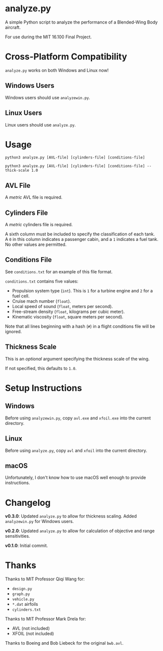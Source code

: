 # analyze.py

A simple Python script to analyze the performance of a Blended-Wing Body aircraft.

For use during the MIT 16.100 Final Project.

# Cross-Platform Compatibility

`analyze.py` works on both Windows and Linux now!

## Windows Users

Windows users should use `analyzewin.py`.

## Linux Users

Linux users should use `analyze.py`.

# Usage

```
python3 analyze.py [AVL-file] [cylinders-file] [conditions-file]
```

```
python3 analyze.py [AVL-file] [cylinders-file] [conditions-file] --thick-scale 1.0
```

## AVL File

A *metric* AVL file is required.

## Cylinders File

A *metric* cylinders file is required.

A sixth column must be included to specify the classification of each tank.
A `0` in this column indicates a passenger cabin, and a `1` indicates a fuel tank.
No other values are permitted.

## Conditions File

See `conditions.txt` for an example of this file format.

`conditions.txt` contains five values:
- Propulsion system type (`int`).  This is `1` for a turbine engine and `2` for a fuel cell.
- Cruise mach number (`float`).
- Local speed of sound (`float`, meters per second).
- Free-stream density (`float`, kilograms per cubic meter).
- Kinematic viscosity (`float`, square meters per second).

Note that all lines beginning with a hash (`#`) in a flight conditions file will be ignored. 

## Thickness Scale

This is an *optional* argument specifying the thickness scale of the wing.

If not specified, this defaults to `1.0`.

# Setup Instructions

## Windows

Before using `analyzewin.py`, copy `avl.exe` and `xfoil.exe` into the current directory.

## Linux

Before using `analyze.py`, copy `avl` and `xfoil` into the current directory.

## macOS

Unfortunately, I don't know how to use macOS well enough to provide instructions.

# Changelog

**v0.3.0**: Updated `analyze.py` to allow for thickness scaling.  Added `analyzewin.py` for Windows users.

**v0.2.0**: Updated `analyze.py` to allow for calculation of objective and range sensitivities.

**v0.1.0**: Initial commit.

# Thanks

Thanks to MIT Professor Qiqi Wang for:
- `design.py`
- `graph.py`
- `vehicle.py`
- `*.dat` airfoils
- `cylinders.txt`

Thanks to MIT Professor Mark Drela for:
- AVL (not included)
- XFOIL (not included)

Thanks to Boeing and Bob Liebeck for the original `bwb.avl`.